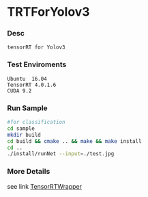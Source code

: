 # TRTForYolov3

### Desc

    tensorRT for Yolov3

### Test Enviroments

    Ubuntu  16.04
    TensorRT 4.0.1.6
    CUDA 9.2

### Run Sample
```bash
#for classification
cd sample
mkdir build
cd build && cmake .. && make && make install
cd ..
./install/runNet --input=./test.jpg
```
### More Details
see link [TensorRTWrapper](https://github.com/lewes6369/tensorRTWrapper)
